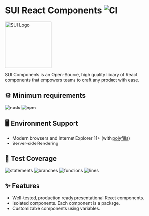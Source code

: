 # SUI React Components ![CI](https://github.com/SUI-Components/sui-components/workflows/CI/badge.svg)

<img src="https://avatars2.githubusercontent.com/u/13288987?s=200&v=4" alt="SUI Logo" width="150">

SUI Components is an Open-Source, high quality library of React components that empowers teams to craft any product with ease.

## ⚙️ Minimum requirements
![node](https://shields.io/badge/node-v16+-lightgray?logo=nodedotjs&logoWidth=20&style=for-the-badge)
![npm](https://shields.io/badge/npm-v7+-lightgrey?logo=npm&logoWidth=20&style=for-the-badge)

## 🖥 Environment Support

- Modern browsers and Internet Explorer 11+ (with [polyfills](https://github.com/SUI-Components/sui/tree/master/packages/sui-polyfills))
- Server-side Rendering

## 🧪 Test Coverage

![statements](https://shields.io/badge/statements-69.5%25-red)
![branches](https://shields.io/badge/branches-53.9%25-AA0000)
![functions](https://shields.io/badge/functions-53.83%25-AA0000)
![lines](https://shields.io/badge/lines-71.42%25-orange)

## ✨ Features

- Well-tested, production ready presentational React components.
- Isolated components. Each component is a package.
- Customizable components using variables.
